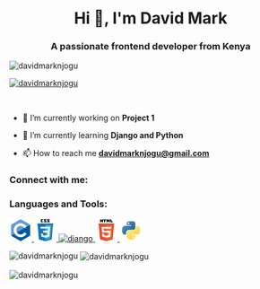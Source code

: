 <h1 align="center">Hi 👋, I'm David Mark</h1>
<h3 align="center">A passionate frontend developer from Kenya</h3>

<p align="left"> <img src="https://komarev.com/ghpvc/?username=davidmarknjogu&label=Profile%20views&color=0e75b6&style=flat" alt="davidmarknjogu" /> </p>

<p align="left"> <a href="https://github.com/ryo-ma/github-profile-trophy"><img src="https://github-profile-trophy.vercel.app/?username=davidmarknjogu" alt="davidmarknjogu" /></a> </p>

<p align="left"> <a href="https://twitter.com/" target="blank"><img src="https://img.shields.io/twitter/follow/?logo=twitter&style=for-the-badge" alt="" /></a> </p>

- 🔭 I’m currently working on **Project 1**

- 🌱 I’m currently learning **Django and Python**

- 📫 How to reach me **davidmarknjogu@gmail.com**

<h3 align="left">Connect with me:</h3>
<p align="left">
</p>

<h3 align="left">Languages and Tools:</h3>
<p align="left"> <a href="https://www.cprogramming.com/" target="_blank" rel="noreferrer"> <img src="https://raw.githubusercontent.com/devicons/devicon/master/icons/c/c-original.svg" alt="c" width="40" height="40"/> </a> <a href="https://www.w3schools.com/css/" target="_blank" rel="noreferrer"> <img src="https://raw.githubusercontent.com/devicons/devicon/master/icons/css3/css3-original-wordmark.svg" alt="css3" width="40" height="40"/> </a> <a href="https://www.djangoproject.com/" target="_blank" rel="noreferrer"> <img src="https://cdn.worldvectorlogo.com/logos/django.svg" alt="django" width="40" height="40"/> </a> <a href="https://www.w3.org/html/" target="_blank" rel="noreferrer"> <img src="https://raw.githubusercontent.com/devicons/devicon/master/icons/html5/html5-original-wordmark.svg" alt="html5" width="40" height="40"/> </a> <a href="https://www.python.org" target="_blank" rel="noreferrer"> <img src="https://raw.githubusercontent.com/devicons/devicon/master/icons/python/python-original.svg" alt="python" width="40" height="40"/> </a> </p>

<p><img align="left" src="https://github-readme-stats.vercel.app/api/top-langs?username=davidmarknjogu&show_icons=true&locale=en&layout=compact" alt="davidmarknjogu" /></p>

<p>&nbsp;<img align="center" src="https://github-readme-stats.vercel.app/api?username=davidmarknjogu&show_icons=true&locale=en" alt="davidmarknjogu" /></p>

<p><img align="center" src="https://github-readme-streak-stats.herokuapp.com/?user=davidmarknjogu&" alt="davidmarknjogu" /></p>
